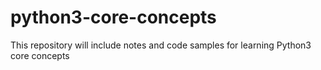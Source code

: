 # python3-core-concepts
This repository will include notes and code samples for learning Python3 core concepts

